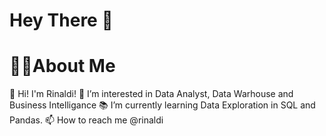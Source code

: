 # Hey There 👋

# 👩‍💻About Me

 🚀 Hi! I'm Rinaldi!
 👀 I’m interested in Data Analyst, Data Warhouse and Business Intelligance
 📚 I’m currently learning Data Exploration in SQL and Pandas.
 📫 How to reach me @rinaldi
